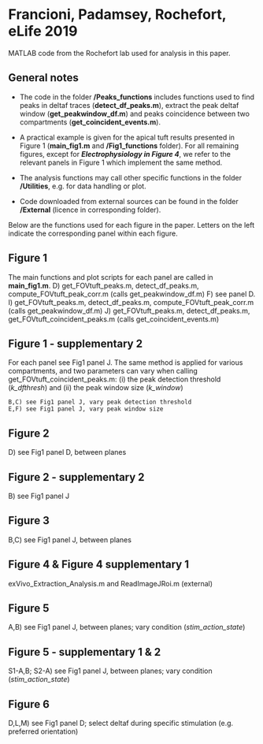 # Francioni, Padamsey, Rochefort, eLife 2019
MATLAB code from the Rochefort lab used for analysis in this paper.

## General notes
- The code in the folder **/Peaks_functions** includes functions used to find peaks in deltaf traces (**detect_df_peaks.m**), 
extract the peak deltaf window (**get_peakwindow_df.m**) and peaks coincidence between two compartments (**get_coincident_events.m**). 

- A practical example is given for the apical tuft results presented in Figure 1 (**main_fig1.m** and **/Fig1_functions** folder). 
For all remaining figures, except for ***_Electrophysiology_ in Figure 4***, we refer to the relevant panels in Figure 1 
which implement the same method.

- The analysis functions may call other specific functions in the folder **/Utilities**, e.g. for data handling or plot.

- Code downloaded from external sources can be found in the folder **/External** (licence in corresponding folder).

Below are the functions used for each figure in the paper. 
Letters on the left indicate the corresponding panel within each figure.

## Figure 1
The main functions and plot scripts for each panel are called in **main_fig1.m**.
   D) get_FOVtuft_peaks.m, detect_df_peaks.m, compute_FOVtuft_peak_corr.m (calls get_peakwindow_df.m)
   F) see panel D.
   I) get_FOVtuft_peaks.m, detect_df_peaks.m, compute_FOVtuft_peak_corr.m (calls get_peakwindow_df.m)
   J) get_FOVtuft_peaks.m, detect_df_peaks.m, get_FOVtuft_coincident_peaks.m (calls get_coincident_events.m)
   
## Figure 1 - supplementary 2
For each panel see Fig1 panel J. The same method is applied for various compartments, 
and two parameters can vary when calling get_FOVtuft_coincident_peaks.m:
(i) the peak detection threshold (*k_dfthresh*) and (ii) the peak window size (*k_window*) 

	B,C) see Fig1 panel J, vary peak detection threshold
	E,F) see Fig1 panel J, vary peak window size

## Figure 2
   D) see Fig1 panel D, between planes
   
## Figure 2 - supplementary 2
   B) see Fig1 panel J
   
## Figure 3
   B,C) see Fig1 panel J, between planes

## Figure 4 & Figure 4 supplementary 1
   exVivo_Extraction_Analysis.m and ReadImageJRoi.m (external)

## Figure 5
   A,B) see Fig1 panel J, between planes; vary condition (*stim_action_state*)
   
## Figure 5 - supplementary 1 & 2
   S1-A,B; S2-A) see Fig1 panel J, between planes; vary condition (*stim_action_state*)
   
## Figure 6
   D,L,M) see Fig1 panel D; select deltaf during specific stimulation (e.g. preferred orientation)
    